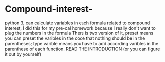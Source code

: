 # Compound-interest-
python 3, can calculate variables in each formula related to compound interest, I did this for my pre-cal homework because I really don't want to plug the numbers in the formula
There is two version of it, preset means you can preset the varibles in the code that nothing should be in the parentheses; type varible means you have to add according varibles in the parenthese of each function. 
READ THE INTRODUCTION (or you can figure it out by yourself)
